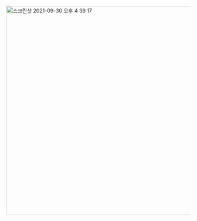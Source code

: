 <img width="569" alt="스크린샷 2021-09-30 오후 4 39 17" src="https://user-images.githubusercontent.com/74946505/135410672-f763927f-7c68-4ced-acaf-126926481b52.png">
